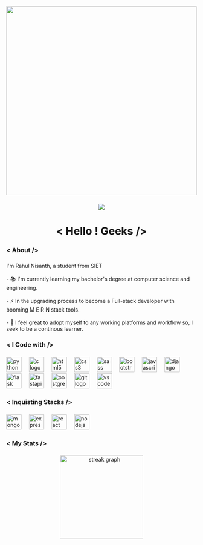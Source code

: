 <div align="center">
  <img height="500px" width="100%" src="https://images-wixmp-ed30a86b8c4ca887773594c2.wixmp.com/f/4f90510d-3dcd-4a9c-a1ee-5dbf41625fa8/df0ajuh-87456a38-228a-4f1d-823b-85667b28765d.jpg?token=eyJ0eXAiOiJKV1QiLCJhbGciOiJIUzI1NiJ9.eyJzdWIiOiJ1cm46YXBwOjdlMGQxODg5ODIyNjQzNzNhNWYwZDQxNWVhMGQyNmUwIiwiaXNzIjoidXJuOmFwcDo3ZTBkMTg4OTgyMjY0MzczYTVmMGQ0MTVlYTBkMjZlMCIsIm9iaiI6W1t7InBhdGgiOiJcL2ZcLzRmOTA1MTBkLTNkY2QtNGE5Yy1hMWVlLTVkYmY0MTYyNWZhOFwvZGYwYWp1aC04NzQ1NmEzOC0yMjhhLTRmMWQtODIzYi04NTY2N2IyODc2NWQuanBnIn1dXSwiYXVkIjpbInVybjpzZXJ2aWNlOmZpbGUuZG93bmxvYWQiXX0.n-zBE_7qxWUiKxqCsZOJWdO-9WjSZxWBWmkrJFWVwWU"  />
</div>

###

<div align="center">
  <img src="https://visitor-badge.laobi.icu/badge?page_id=Rahulnisanth.Rahulnisanth&"  />
</div>

###

<h1 align="center">< Hello ! Geeks /></h1>

###

<h3 align="left">< About /></h3>

###

<p align="left">I'm Rahul Nisanth, a student from SIET<br><br>- 📚 I'm currently learning my bachelor's degree at computer science and engineering.<br><br>- ⚡ In the upgrading process to become a Full-stack developer with booming M E R N stack tools.<br><br>- 🔭 I feel great to adopt myself to any working platforms and workflow so, I seek to be a continous learner.</p>

###

<h3 align="left">< I Code with /></h3>

###

<div align="left">
  <img src="https://cdn.jsdelivr.net/gh/devicons/devicon/icons/python/python-original.svg" height="40" alt="python logo"  />
  <img width="12" />
  <img src="https://cdn.jsdelivr.net/gh/devicons/devicon/icons/c/c-original.svg" height="40" alt="c logo"  />
  <img width="12" />
  <img src="https://cdn.jsdelivr.net/gh/devicons/devicon/icons/html5/html5-original.svg" height="40" alt="html5 logo"  />
  <img width="12" />
  <img src="https://cdn.jsdelivr.net/gh/devicons/devicon/icons/css3/css3-original.svg" height="40" alt="css3 logo"  />
  <img width="12" />
  <img src="https://cdn.jsdelivr.net/gh/devicons/devicon/icons/sass/sass-original.svg" height="40" alt="sass logo"  />
  <img width="12" />
  <img src="https://cdn.jsdelivr.net/gh/devicons/devicon/icons/bootstrap/bootstrap-original.svg" height="40" alt="bootstrap logo"  />
  <img width="12" />
  <img src="https://cdn.jsdelivr.net/gh/devicons/devicon/icons/javascript/javascript-original.svg" height="40" alt="javascript logo"  />
  <img width="12" />
  <img src="https://cdn.jsdelivr.net/gh/devicons/devicon/icons/django/django-plain.svg" height="40" alt="django logo"  />
  <img width="12" />
  <img src="https://cdn.jsdelivr.net/gh/devicons/devicon/icons/flask/flask-original.svg" height="40" alt="flask logo"  />
  <img width="12" />
  <img src="https://cdn.jsdelivr.net/gh/devicons/devicon/icons/fastapi/fastapi-original.svg" height="40" alt="fastapi logo"  />
  <img width="12" />
  <img src="https://cdn.jsdelivr.net/gh/devicons/devicon/icons/postgresql/postgresql-original.svg" height="40" alt="postgresql logo"  />
  <img width="12" />
  <img src="https://cdn.jsdelivr.net/gh/devicons/devicon/icons/git/git-original.svg" height="40" alt="git logo"  />
  <img width="12" />
  <img src="https://cdn.jsdelivr.net/gh/devicons/devicon/icons/vscode/vscode-original.svg" height="40" alt="vscode logo"  />
</div>

###

<h3 align="left">< Inquisting Stacks /></h3>

###

<div align="left">
  <img src="https://cdn.jsdelivr.net/gh/devicons/devicon/icons/mongodb/mongodb-original.svg" height="40" alt="mongodb logo"  />
  <img width="12" />
  <img src="https://cdn.jsdelivr.net/gh/devicons/devicon/icons/express/express-original.svg" height="40" alt="express logo"  />
  <img width="12" />
  <img src="https://cdn.jsdelivr.net/gh/devicons/devicon/icons/react/react-original.svg" height="40" alt="react logo"  />
  <img width="12" />
  <img src="https://cdn.jsdelivr.net/gh/devicons/devicon/icons/nodejs/nodejs-original.svg" height="40" alt="nodejs logo"  />
</div>

###

<h3 align="left">< My Stats /></h3>

###

<div align="center">
  <img src="https://streak-stats.demolab.com?user=Rahulnisanth&locale=en&mode=daily&theme=dark&hide_border=false&border_radius=5&order=3" height="220" alt="streak graph"  />
</div>

###
